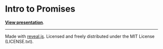 # Intro to Promises

[**View presentation**](https://biril.github.io/intro-to-promises).

----

Made with [reveal.js](https://github.com/hakimel/reveal.js). Licensed and freely distributed under the MIT License (LICENSE.txt).
